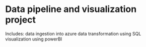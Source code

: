 # Data pipeline and visualization project

Includes: 
  data ingestion into azure
  data transformation using SQL
  visualization using powerBI
